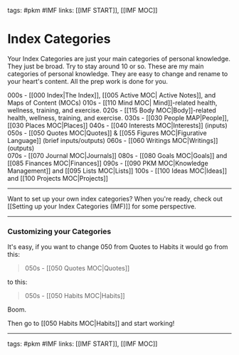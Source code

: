 
tags: #pkm #IMF
links: [[IMF START]], [[IMF MOC]]

# Index Categories
Your Index Categories are just your main categories of personal knowledge. They just be broad. Try to stay around 10 or so. These are my main categories of personal knowledge. They are easy to change and rename to your heart's content. All the prep work is done for you. 

000s - [[000 Index|The Index]], [[005 Active MOC| Active Notes]], and Maps of Content (MOCs)
010s - [[110 Mind MOC| Mind]]-related health, wellness, training, and exercise.
020s - [[115 Body MOC|Body]]-related health, wellness, training, and exercise.
030s - [[030 People MAP|People]], [[030 Places MOC|Places]]
040s - [[040 Interests MOC|Interests]] (inputs)
050s - [[050 Quotes MOC|Quotes]] & [[055 Figures MOC|Figurative Language]] (brief inputs/outputs)
060s - [[060 Writings MOC|Writings]] (outputs)     
070s -  [[070 Journal MOC|Journals]]
080s - [[080 Goals MOC|Goals]] and [[085 Finances MOC|Finances]]
090s - [[090 PKM MOC|Knowledge Management]] and [[095 Lists MOC|Lists]]
100s - [[100 Ideas MOC|Ideas]] and [[100 Projects MOC|Projects]]

---
Want to set up your own index categories? When you're ready, check out [[Setting up your Index Categories (IMF)]] for some perspective.

___
### Customizing your Categories
It's easy, if you want to change 050 from Quotes to Habits it would go from this:

> 050s - [[050 Quotes MOC|Quotes]]

to this:

> 050s - [[050 Habits MOC|Habits]]

Boom.

Then go to  [[050 Habits MOC|Habits]] and start working!

---
tags: #pkm #IMF
links: [[IMF START]], [[IMF MOC]]
